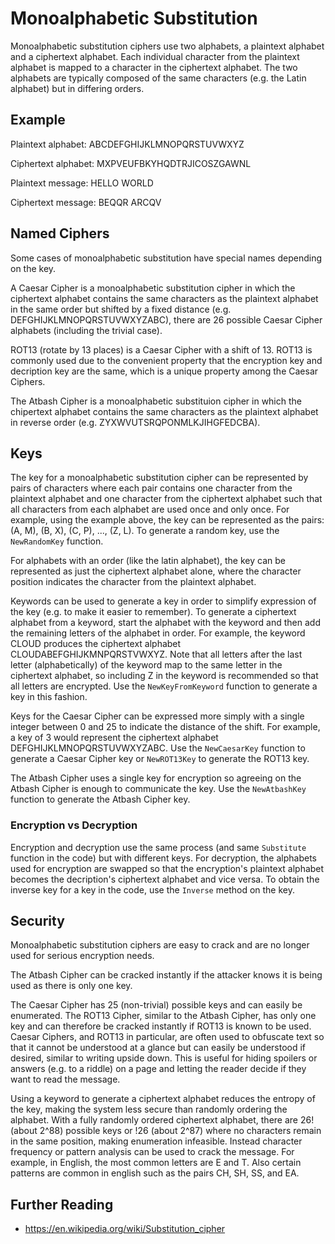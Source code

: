 # Monoalphabetic Substitution

Monoalphabetic substitution ciphers use two alphabets, a plaintext alphabet and a ciphertext alphabet. Each individual character from the plaintext alphabet is mapped to a character in the ciphertext alphabet. The two alphabets are typically composed of the same characters (e.g. the Latin alphabet) but in differing orders.

## Example

Plaintext alphabet: ABCDEFGHIJKLMNOPQRSTUVWXYZ

Ciphertext alphabet: MXPVEUFBKYHQDTRJICOSZGAWNL

Plaintext message: HELLO WORLD

Ciphertext message: BEQQR ARCQV

## Named Ciphers

Some cases of monoalphabetic substitution have special names depending on the key.

A Caesar Cipher is a monoalphabetic substitution cipher in which the ciphertext alphabet contains the same characters as the plaintext alphabet in the same order but shifted by a fixed distance (e.g. DEFGHIJKLMNOPQRSTUVWXYZABC), there are 26 possible Caesar Cipher alphabets (including the trivial case).

ROT13 (rotate by 13 places) is a Caesar Cipher with a shift of 13. ROT13 is commonly used due to the convenient property that the encryption key and decription key are the same, which is a unique property among the Caesar Ciphers.

The Atbash Cipher is a monoalphabetic substituion cipher in which the chipertext alphabet contains the same characters as the plaintext alphabet in reverse order (e.g. ZYXWVUTSRQPONMLKJIHGFEDCBA).

## Keys

The key for a monoalphabetic substitution cipher can be represented by pairs of characters where each pair contains one character from the plaintext alphabet and one character from the ciphertext alphabet such that all characters from each alphabet are used once and only once. For example, using the example above, the key can be represented as the pairs: (A, M), (B, X), (C, P), ..., (Z, L). To generate a random key, use the `NewRandomKey` function.

For alphabets with an order (like the latin alphabet), the key can be represented as just the ciphertext alphabet alone, where the character position indicates the character from the plaintext alphabet.

Keywords can be used to generate a key in order to simplify expression of the key (e.g. to make it easier to remember). To generate a ciphertext alphabet from a keyword, start the alphabet with the keyword and then add the remaining letters of the alphabet in order. For example, the keyword CLOUD produces the ciphertext alphabet CLOUDABEFGHIJKMNPQRSTVWXYZ. Note that all letters after the last letter (alphabetically) of the keyword map to the same letter in the ciphertext alphabet, so including Z in the keyword is recommended so that all letters are encrypted. Use the `NewKeyFromKeyword` function to generate a key in this fashion.

Keys for the Caesar Cipher can be expressed more simply with a single integer between 0 and 25 to indicate the distance of the shift. For example, a key of 3 would represent the ciphertext alphabet DEFGHIJKLMNOPQRSTUVWXYZABC. Use the `NewCaesarKey` function to generate a Caesar Cipher key or `NewROT13Key` to generate the ROT13 key.

The Atbash Cipher uses a single key for encryption so agreeing on the Atbash Cipher is enough to communicate the key. Use the `NewAtbashKey` function to generate the Atbash Cipher key.

### Encryption vs Decryption

Encryption and decryption use the same process (and same `Substitute` function in the code) but with different keys. For decryption, the alphabets used for encryption are swapped so that the encryption's plaintext alphabet becomes the decription's ciphertext alphabet and vice versa. To obtain the inverse key for a key in the code, use the `Inverse` method on the key.

## Security

Monoalphabetic substitution ciphers are easy to crack and are no longer used for serious encryption needs.

The Atbash Cipher can be cracked instantly if the attacker knows it is being used as there is only one key.

The Caesar Cipher has 25 (non-trivial) possible keys and can easily be enumerated. The ROT13 Cipher, similar to the Atbash Cipher, has only one key and can therefore be cracked instantly if ROT13 is known to be used. Caesar Ciphers, and ROT13 in particular, are often used to obfuscate text so that it cannot be understood at a glance but can easily be understood if desired, similar to writing upside down. This is useful for hiding spoilers or answers (e.g. to a riddle) on a page and letting the reader decide if they want to read the message.

Using a keyword to generate a ciphertext alphabet reduces the entropy of the key, making the system less secure than randomly ordering the alphabet. With a fully randomly ordered ciphertext alphabet, there are 26! (about 2^88) possible keys or !26 (about 2^87) where no characters remain in the same position, making enumeration infeasible. Instead character frequency or pattern analysis can be used to crack the message. For example, in English, the most common letters are E and T. Also certain patterns are common in english such as the pairs CH, SH, SS, and EA.

## Further Reading

- https://en.wikipedia.org/wiki/Substitution_cipher